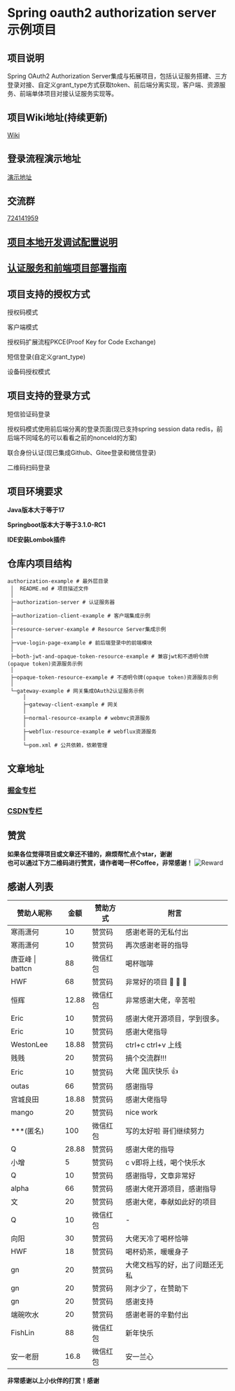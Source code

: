 # Spring oauth2 authorization server示例项目

## 项目说明

Spring OAuth2 Authorization Server集成与拓展项目，包括认证服务搭建、三方登录对接、自定义grant_type方式获取token、前后端分离实现，客户端、资源服务、前端单体项目对接认证服务实现等。

## 项目Wiki地址(持续更新)

[Wiki](https://gitee.com/vains-Sofia/authorization-example/wikis/pages)

## 登录流程演示地址
[演示地址](http://k7fsqkhtbx.cdhttp.cn)

## 交流群
[724141959](http://qm.qq.com/cgi-bin/qm/qr?_wv=1027&k=TJ6P1zOGofljK4xxnRrmn_3p42V995OD&authKey=h3YWSUIJXL23m34ATDfWlYa61UQRyBRxBpoMnDGoU%2BJKKfcHWGYMZC9bAJ%2FZ69Ax&noverify=0&group_code=724141959)

## [项目本地开发调试配置说明](https://gitee.com/vains-Sofia/authorization-example/wikis/pages?sort_id=9430954&doc_id=4386245)

## [认证服务和前端项目部署指南](https://gitee.com/vains-Sofia/authorization-example/wikis/pages?sort_id=8407202&doc_id=4386245)

## 项目支持的授权方式

授权码模式

客户端模式

授权码扩展流程PKCE(Proof Key for Code Exchange)

短信登录(自定义grant_type)

设备码授权模式

## 项目支持的登录方式
短信验证码登录

授权码模式使用前后端分离的登录页面(现已支持spring session data redis，前后端不同域名的可以看看之前的nonceId的方案)

联合身份认证(现已集成Github、Gitee登录和微信登录)

二维码扫码登录

## 项目环境要求

**Java版本大于等于17**

**Springboot版本大于等于3.1.0-RC1**

**IDE安装Lombok插件**

## 仓库内项目结构

```
authorization-example # 最外层目录
 │  README.md # 项目描述文件
 │  
 ├─authorization-server # 认证服务器
 │  
 ├─authorization-client-example # 客户端集成示例
 │  
 ├─resource-server-example # Resource Server集成示例
 │  
 ├─vue-login-page-example # 前后端登录中的前端模块
 │  
 ├─both-jwt-and-opaque-token-resource-example # 兼容jwt和不透明令牌(opaque token)资源服务示例
 │  
 ├─opaque-token-resource-example # 不透明令牌(opaque token)资源服务示例
 │  
 └─gateway-example # 网关集成OAuth2认证服务示例
     │  
     ├─gateway-client-example # 网关
     │  
     ├─normal-resource-example # webmvc资源服务
     │  
     ├─webflux-resource-example # webflux资源服务
     │  
     └─pom.xml # 公共依赖，依赖管理
```

## 文章地址

### [掘金专栏](https://juejin.cn/column/7239953874950684732)

### [CSDN专栏](https://blog.csdn.net/weixin_43356507/category_12338180.html)

## 赞赏

**如果各位觉得项目或文章还不错的，麻烦帮忙点个star，谢谢**<br />
**也可以通过下方二维码进行赞赏，请作者喝一杯Coffee，非常感谢！**
![Reward](images/Reward.jpg)


## 感谢人列表

| 赞助人昵称             | 金额    | 赞助方式 | 附言                          |
|-------------------|-------| -------- |-----------------------------|
| 寒雨潇何              | 10    | 赞赏码   | 感谢老哥的无私付出                   |
| 寒雨潇何              | 10    | 赞赏码   | 再次感谢老哥的指导                   |
| 唐亚峰 &#124; battcn | 88    | 微信红包   | 喝杯咖啡                        |
| HWF               | 68    | 赞赏码   | 非常好的项目 :clap: :clap: :clap: |
| 恒辉                | 12.88 | 微信红包   | 非常感谢大佬，辛苦啦                  |
| Eric              | 10    | 赞赏码   | 感谢大佬开源项目，学到很多。              |
| Eric              | 10    | 赞赏码   | 感谢大佬指导                      |
| WestonLee         | 18.88 | 赞赏码   | ctrl+c ctrl+v 上线            |
| 贱贱                | 20    | 赞赏码   | 搞个交流群!!!                    |
| Eric              | 10    | 赞赏码   | 大佬 国庆快乐 :+1:                |
| outas             | 66    | 赞赏码  | 感谢指导                        |
| 宫城良田              | 18.88 | 赞赏码  | 感谢大佬指导                      |
| mango             | 20    | 赞赏码  | nice work                   |
| \*\*\*(匿名)        | 100   | 微信红包  | 写的太好啦 哥们继续努力                |
| Q                 | 28.88 | 赞赏码  | 感谢大佬的指导                     |
| 小增                | 5     | 赞赏码  | c v即将上线，喝个快乐水               |
| Q                 | 10    | 赞赏码  | 感谢指导，文章非常好                  |
| alpha             | 66    | 赞赏码  | 感谢大佬开源项目，感谢指导               |
| 文                 | 20    | 赞赏码  | 感谢大佬，奉献如此好的项目               |
| Q                 | 10    | 微信红包  | -                           |
| 向阳                | 30    | 赞赏码  | 大佬天冷了喝杯恰啡                   |
| HWF               | 18    | 赞赏码  | 喝杯奶茶，暖暖身子                   |
| gn                | 20    | 赞赏码  | 大佬文档写的好，出了问题还无私             |
| gn                | 20    | 赞赏码  | 刚才少了，在赞助下                   |
| gn                | 20    | 赞赏码  | 感谢支持                        |
| 端碗吹水              | 20    | 赞赏码  | 感谢老哥的辛勤付出                   |
| FishLin           | 88    | 微信红包  | 新年快乐                        | 
| 安一老厨              | 16.8  | 微信红包  | 安一兰心                        | 


**非常感谢以上小伙伴的打赏！感谢**

